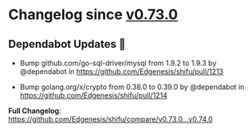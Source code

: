# Changelog since [v0.73.0](https://github.com/Edgenesis/shifu/releases/tag/v0.73.0)

## Dependabot Updates 🤖

- Bump github.com/go-sql-driver/mysql from 1.9.2 to 1.9.3 by @dependabot in https://github.com/Edgenesis/shifu/pull/1213

- Bump golang.org/x/crypto from 0.38.0 to 0.39.0 by @dependabot in https://github.com/Edgenesis/shifu/pull/1214

**Full Changelog**: https://github.com/Edgenesis/shifu/compare/v0.73.0...v0.74.0